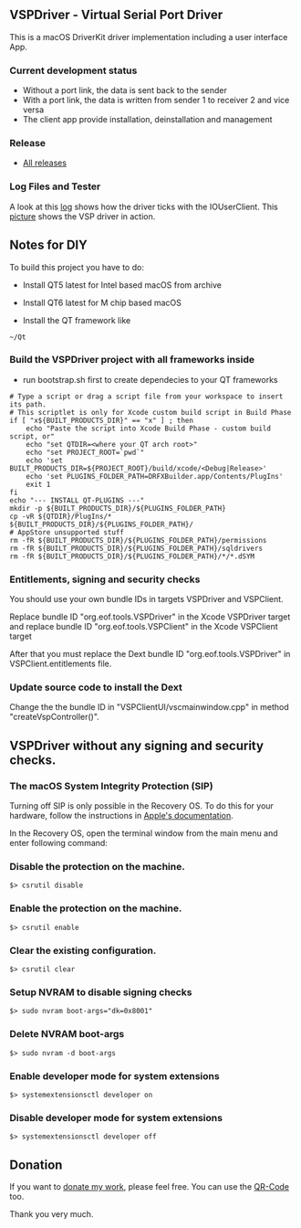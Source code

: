 ## VSPDriver - Virtual Serial Port Driver

This is a macOS DriverKit driver implementation including a user interface App.
 
### Current development status

- Without a port link, the data is sent back to the sender
- With a port link, the data is written from sender 1 to receiver 2 and vice versa
- The client app provide installation, deinstallation and management

### Release

- [All releases](https://github.com/britus/VSPClient_Releases)

### Log Files and Tester

A look at this [log](https://github.com/britus/VSPDriver/blob/master/VSPDriver-Full.log) shows how the driver ticks with the IOUserClient.
This [picture](https://github.com/britus/VSPDriver/blob/master/VSPDriver-Tester.jpg) shows the VSP driver in action.

## Notes for DIY

To build this project you have to do:

- Install QT5 latest for Intel based macOS from archive
- Install QT6 latest for M chip based macOS

- Install the QT framework like
```
~/Qt
```

### Build the VSPDriver project with all frameworks inside

- run bootstrap.sh first to create dependecies to your QT frameworks

```
# Type a script or drag a script file from your workspace to insert its path.
# This scriptlet is only for Xcode custom build script in Build Phase
if [ "x${BUILT_PRODUCTS_DIR}" == "x" ] ; then
    echo "Paste the script into Xcode Build Phase - custom build script, or"
    echo "set QTDIR=<where your QT arch root>"
    echo "set PROJECT_ROOT=`pwd`"
    echo 'set BUILT_PRODUCTS_DIR=${PROJECT_ROOT}/build/xcode/<Debug|Release>'
    echo 'set PLUGINS_FOLDER_PATH=DRFXBuilder.app/Contents/PlugIns'
    exit 1
fi
echo "--- INSTALL QT-PLUGINS ---"
mkdir -p ${BUILT_PRODUCTS_DIR}/${PLUGINS_FOLDER_PATH}
cp -vR ${QTDIR}/PlugIns/* ${BUILT_PRODUCTS_DIR}/${PLUGINS_FOLDER_PATH}/
# AppStore unsupported stuff
rm -fR ${BUILT_PRODUCTS_DIR}/${PLUGINS_FOLDER_PATH}/permissions
rm -fR ${BUILT_PRODUCTS_DIR}/${PLUGINS_FOLDER_PATH}/sqldrivers
rm -fR ${BUILT_PRODUCTS_DIR}/${PLUGINS_FOLDER_PATH}/*/*.dSYM
```
### Entitlements, signing and security checks

You should use your own bundle IDs in targets VSPDriver and VSPClient.

Replace bundle ID "org.eof.tools.VSPDriver" in the Xcode VSPDriver target and replace 
bundle ID "org.eof.tools.VSPClient" in the Xcode VSPClient target

After that you must replace the Dext bundle ID "org.eof.tools.VSPDriver" in 
VSPClient.entitlements file.

### Update source code to install the Dext

Change the the bundle ID in "VSPClientUI/vscmainwindow.cpp" in method "createVspController()".

## VSPDriver without any signing and security checks.

### The macOS System Integrity Protection (SIP)

Turning off SIP is only possible in the Recovery OS. To do this for your 
hardware, follow the instructions in [Apple's documentation](https://duckduckgo.com/?q=Turning+off+SIP).

In the Recovery OS, open the terminal window from the main menu and enter 
following command:

### Disable the protection on the machine. 

```
$> csrutil disable
```

### Enable the protection on the machine.

```
$> csrutil enable
```

### Clear the existing configuration.

```
$> csrutil clear
```

### Setup NVRAM to disable signing checks

```
$> sudo nvram boot-args="dk=0x8001"
```

### Delete NVRAM boot-args

```
$> sudo nvram -d boot-args
```

### Enable developer mode for system extensions

```
$> systemextensionsctl developer on
```

### Disable developer mode for system extensions

```
$> systemextensionsctl developer off
```

## Donation

If you want to [donate my work](https://www.paypal.com/donate/?hosted_button_id=4QZT5YLGGW7S4), please feel free.
You can use the [QR-Code](https://github.com/britus/VSPDriver/blob/master/VSPDriver-Donate_Please.png) too.

Thank you very much.
